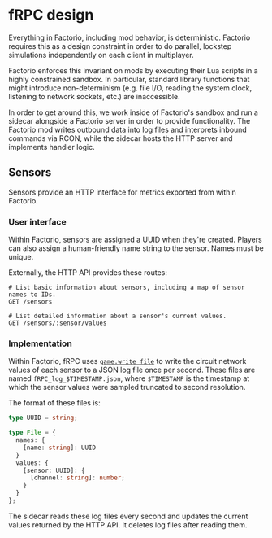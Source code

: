 # fRPC design

Everything in Factorio, including mod behavior, is deterministic. Factorio requires this as a design constraint in order to do parallel, lockstep simulations independently on each client in multiplayer.

Factorio enforces this invariant on mods by executing their Lua scripts in a highly constrained sandbox. In particular, standard library functions that might introduce non-determinism (e.g. file I/O, reading the system clock, listening to network sockets, etc.) are inaccessible.

In order to get around this, we work inside of Factorio's sandbox and run a sidecar alongside a Factorio server in order to provide functionality. The Factorio mod writes outbound data into log files and interprets inbound commands via RCON, while the sidecar hosts the HTTP server and implements handler logic.

## Sensors

Sensors provide an HTTP interface for metrics exported from within Factorio.

### User interface

Within Factorio, sensors are assigned a UUID when they're created. Players can also assign a human-friendly name string to the sensor. Names must be unique.

Externally, the HTTP API provides these routes:

```
# List basic information about sensors, including a map of sensor names to IDs.
GET /sensors

# List detailed information about a sensor's current values.
GET /sensors/:sensor/values
```

### Implementation

Within Factorio, fRPC uses [`game.write_file`](https://lua-api.factorio.com/0.17.79/LuaGameScript.html#LuaGameScript.write_file) to write the circuit network values of each sensor to a JSON log file once per second. These files are named `fRPC_log_$TIMESTAMP.json`, where `$TIMESTAMP` is the timestamp at which the sensor values were sampled truncated to second resolution.

The format of these files is:

```typescript
type UUID = string;

type File = {
  names: {
    [name: string]: UUID
  }
  values: {
    [sensor: UUID]: {
      [channel: string]: number;
    }
  }
};
```

The sidecar reads these log files every second and updates the current values returned by the HTTP API. It deletes log files after reading them.
